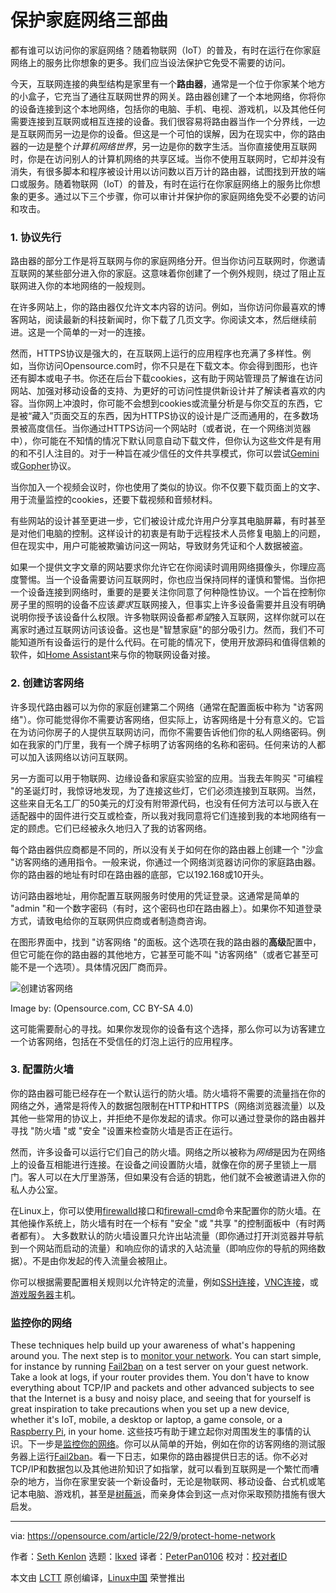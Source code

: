 [#]: subject: "3 steps to protect your home network"
[#]: via: "https://opensource.com/article/22/9/protect-home-network"
[#]: author: "Seth Kenlon https://opensource.com/users/seth"
[#]: collector: "lkxed"
[#]: translator: "PeterPan0106"
[#]: reviewer: " "
[#]: publisher: " "
[#]: url: " "

保护家庭网络三部曲
======
都有谁可以访问你的家庭网络？随着物联网（IoT）的普及，有时在运行在你家庭网络上的服务比你想象的更多。我们应当设法保护它免受不需要的访问。

今天，互联网连接的典型结构是家里有一个**路由器**，通常是一个位于你家某个地方的小盒子，它充当了通往互联网世界的网关。路由器创建了一个本地网络，你将你的设备连接到这个本地网络，包括你的电脑、手机、电视、游戏机，以及其他任何需要连接到互联网或相互连接的设备。我们很容易将路由器当作一个分界线，一边是互联网而另一边是你的设备。但这是一个可怕的误解，因为在现实中，你的路由器的一边是整个*计算机网络世界*，另一边是你的数字生活。当你直接使用互联网时，你是在访问别人的计算机网络的共享区域。当你不使用互联网时，它却并没有消失，有很多脚本和程序被设计用以访问数以百万计的路由器，试图找到开放的端口或服务。随着物联网（IoT）的普及，有时在运行在你家庭网络上的服务比你想象的更多。通过以下三个步骤，你可以审计并保护你的家庭网络免受不必要的访问和攻击。

### 1. 协议先行

路由器的部分工作是将互联网与你的家庭网络分开。但当你访问互联网时，你邀请互联网的某些部分进入你的家庭。这意味着你创建了一个例外规则，绕过了阻止互联网进入你的本地网络的一般规则。

在许多网站上，你的路由器仅允许文本内容的访问。例如，当你访问你最喜欢的博客网站，阅读最新的科技新闻时，你下载了几页文字。你阅读文本，然后继续前进。这是一个简单的一对一的连接。

然而，HTTPS协议是强大的，在互联网上运行的应用程序也充满了多样性。例如，当你访问Opensource.com时，你不只是在下载文本。你会得到图形，也许还有脚本或电子书。你还在后台下载cookies，这有助于网站管理员了解谁在访问网站、加强对移动设备的支持、为更好的可访问性提供新设计并了解读者喜欢的内容。当你网上冲浪时，你可能不会想到cookies或流量分析是与你交互的东西，它是被“藏入”页面交互的东西，因为HTTPS协议的设计是广泛而通用的，在多数场景被高度信任。当你通过HTTPS访问一个网站时（或者说，在一个网络浏览器中），你可能在不知情的情况下默认同意自动下载文件，但你认为这些文件是有用的和不引人注目的。对于一种旨在减少信任的文件共享模式，你可以尝试[Gemini][3]或[Gopher][4]协议。

当你加入一个视频会议时，你也使用了类似的协议。你不仅要下载页面上的文字、用于流量监控的cookies，还要下载视频和音频材料。

有些网站的设计甚至更进一步，它们被设计成允许用户分享其电脑屏幕，有时甚至是对他们电脑的控制。这样设计的初衷是有助于远程技术人员修复电脑上的问题，但在现实中，用户可能被欺骗访问这一网站，导致财务凭证和个人数据被盗。

如果一个提供文字文章的网站要求你允许它在你阅读时调用网络摄像头，你理应高度警惕。当一个设备需要访问互联网时，你也应当保持同样的谨慎和警惕。当你把一个设备连接到网络时，重要的是要关注你同意了何种隐性协议。一个旨在控制你房子里的照明的设备不应该*要求*互联网接入，但事实上许多设备需要并且没有明确说明你授予该设备什么权限。许多物联网设备都*希望*接入互联网，这样你就可以在离家时通过互联网访问该设备。这也是"智慧家庭"的部分吸引力。然而，我们不可能知道所有设备运行的是什么代码。在可能的情况下，使用开放源码和值得信赖的软件，如[Home Assistant][5]来与你的物联网设备对接。

### 2. 创建访客网络

许多现代路由器可以为你的家庭创建第二个网络（通常在配置面板中称为 "访客网络"）。你可能觉得你不需要访客网络，但实际上，访客网络是十分有意义的。它旨在为访问你房子的人提供互联网访问，而你不需要告诉他们你的私人网络密码。例如在我家的门厅里，我有一个牌子标明了访客网络的名称和密码。任何来访的人都可以加入该网络以访问互联网。

另一方面可以用于物联网、边缘设备和家庭实验室的应用。当我去年购买 "可编程 "的圣诞灯时，我惊讶地发现，为了连接这些灯，它们必须连接到互联网。当然，这些来自无名工厂的50美元的灯没有附带源代码，也没有任何方法可以与嵌入在适配器中的固件进行交互或检查，所以我对我同意将它们连接到我的本地网络有一定的顾虑。它们已经被永久地归入了我的访客网络。

每个路由器供应商都是不同的，所以没有关于如何在你的路由器上创建一个 "沙盒 "访客网络的通用指令。一般来说，你通过一个网络浏览器访问你的家庭路由器。你的路由器的地址有时印在路由器的底部，它以192.168或10开头。

访问路由器地址，用你配置互联网服务时使用的凭证登录。这通常是简单的 "admin "和一个数字密码（有时，这个密码也印在路由器上）。如果你不知道登录方式，请致电给你的互联网供应商或者制造商咨询。

在图形界面中，找到 "访客网络 "的面板。这个选项在我的路由器的**高级**配置中，但它可能在你的路由器的其他地方，它甚至可能不叫 "访客网络"（或者它甚至可能不是一个选项）。具体情况因厂商而异。

![创建访客网络][7]

Image by: (Opensource.com, CC BY-SA 4.0)

这可能需要耐心的寻找。如果你发现你的设备有这个选择，那么你可以为访客建立一个访客网络，包括在不受信任的灯泡上运行的应用程序。

### 3. 配置防火墙

你的路由器可能已经存在一个默认运行的防火墙。防火墙将不需要的流量挡在你的网络之外，通常是将传入的数据包限制在HTTP和HTTPS（网络浏览器流量）以及其他一些常用的协议上，并拒绝不是你发起的请求。你可以通过登录你的路由器并寻找 "防火墙 "或 "安全 "设置来检查防火墙是否正在运行。

然而，许多设备可以运行它们自己的防火墙。网络之所以被称为*网络*是因为在网络上的设备互相能进行连接。在设备之间设置防火墙，就像在你的房子里锁上一扇门。客人可以在大厅里游荡，但如果没有合适的钥匙，他们就不会被邀请进入你的私人办公室。

在Linux上，你可以使用[firewalld][8]接口和[firewall-cmd][9]命令来配置你的防火墙。在其他操作系统上，防火墙有时在一个标有 "安全 "或 "共享 "的控制面板中（有时两者都有）。 大多数默认的防火墙设置只允许出站流量（即你通过打开浏览器并导航到一个网站而启动的流量）和响应你的请求的入站流量（即响应你的导航的网络数据）。不是由你发起的传入流量会被阻止。

你可以根据需要配置相关规则以允许特定的流量，例如[SSH连接][10]，[VNC连接][11]，或[游戏服务器][12]主机。

### 监控你的网络

These techniques help build up your awareness of what's happening around you. The next step is to [monitor your network][13]. You can start simple, for instance by running [Fail2ban][14] on a test server on your guest network. Take a look at logs, if your router provides them. You don't have to know everything about TCP/IP and packets and other advanced subjects to see that the Internet is a busy and noisy place, and seeing that for yourself is great inspiration to take precautions when you set up a new device, whether it's IoT, mobile, a desktop or laptop, a game console, or a [Raspberry Pi][15], in your home.
这些技巧有助于建立起你对周围发生的事情的认识。下一步是[监控你的网络][13]。你可以从简单的开始，例如在你的访客网络的测试服务器上运行[Fail2ban][14]。看一下日志，如果你的路由器提供日志的话。你不必对TCP/IP和数据包以及其他进阶知识了如指掌，就可以看到互联网是一个繁忙而嘈杂的地方，当你在家里安装一个新设备时，无论是物联网、移动设备、台式机或笔记本电脑、游戏机，甚至是[树莓派][15]，而亲身体会到这一点对你采取预防措施有很大启发。

--------------------------------------------------------------------------------

via: https://opensource.com/article/22/9/protect-home-network

作者：[Seth Kenlon][a]
选题：[lkxed][b]
译者：[PeterPan0106](https://github.com/PeterPan0106)
校对：[校对者ID](https://github.com/校对者ID)

本文由 [LCTT](https://github.com/LCTT/TranslateProject) 原创编译，[Linux中国](https://linux.cn/) 荣誉推出

[a]: https://opensource.com/users/seth
[b]: https://github.com/lkxed
[1]: https://opensource.com/sites/default/files/lead-images/wfh_work_home_laptop_work.png
[2]: https://opensource.com/article/20/1/open-source-networking
[3]: https://opensource.com/article/20/10/gemini-internet-protocol
[4]: https://opensource.com/article/16/12/yearbook-compute-its-1989#gopher
[5]: https://opensource.com/article/20/12/home-assistant
[6]: https://opensource.com/article/20/11/wireless-protocol-home-automation
[7]: https://opensource.com/sites/default/files/2022-08/router-guest-network.jpg
[8]: https://opensource.com/article/19/7/make-linux-stronger-firewalls
[9]: https://www.redhat.com/sysadmin/secure-linux-network-firewall-cmd
[10]: https://www.redhat.com/sysadmin/access-remote-systems-ssh
[11]: https://www.redhat.com/sysadmin/accessing-remote-desktops
[12]: https://opensource.com/article/18/5/maptool
[13]: https://opensource.com/article/19/2/network-monitoring-tools
[14]: https://www.redhat.com/sysadmin/protect-systems-fail2ban
[15]: https://opensource.com/article/22/3/raspberry-pi-projects-2022
